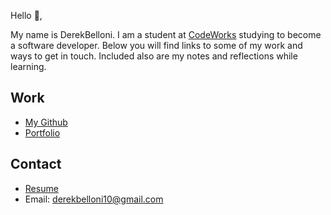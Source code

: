 Hello 👋, 

My name is DerekBelloni. I am a student at [CodeWorks](https://boisecodeworks.com) studying to become a software developer. Below you will find links to some of my work and ways to get in touch. Included also are my notes and reflections while learning. 

## Work

  + [My Github](https://github.com/DerekBelloni)
  + [Portfolio](https://DerekBelloni.github.io/)

## Contact

  + [Resume](https://DerekBelloni.github.io/resume)
  + Email: derekbelloni10@gmail.com
  
